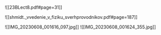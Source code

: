 

![[23BLect8.pdf#page=31]]

![[shmidt._vvedenie_v_fiziku_sverhprovodnikov.pdf#page=187]]

![[IMG_20230608_001616_097.jpg]]
![[IMG_20230608_001624_355.jpg]]



